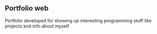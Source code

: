 ## Portfolio web 
Portfolio developed for showing up interesting programming stuff like projects and info about myself 
